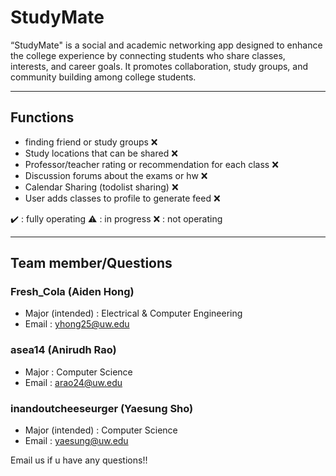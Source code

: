 # StudyMate
“StudyMate" is a social and academic networking app designed to enhance the college experience by connecting students who share classes, interests, and career goals. It promotes collaboration, study groups, and community building among college students.

---------------------------------------------------------------------

## Functions

- finding friend or study groups :x:
- Study locations that can be shared :x:
- Professor/teacher rating or recommendation for each class :x:
- Discussion forums about the exams or hw :x:
- Calendar Sharing  (todolist sharing) :x:
- User adds classes to profile to generate feed :x:

:heavy_check_mark: : fully operating  :warning: : in progress  :x: : not operating


---------------------------------------------------------------------


## Team member/Questions

### Fresh_Cola (Aiden Hong)
- Major (intended) : Electrical & Computer Engineering
- Email : yhong25@uw.edu

### asea14 (Anirudh Rao)
- Major : Computer Science
- Email : arao24@uw.edu

### inandoutcheeseurger (Yaesung Sho)
- Major (intended) : Computer Science
- Email : yaesung@uw.edu

Email us if u have any questions!!






